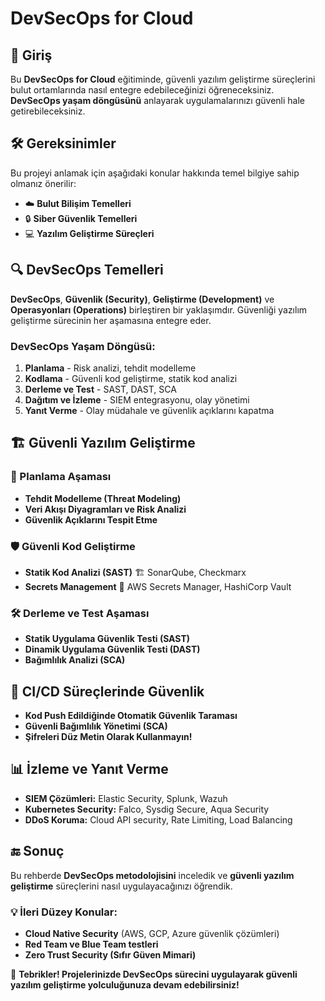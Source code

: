 <h1>DevSecOps for Cloud</h1>

<h2>📌 Giriş</h2>
<p>Bu <strong>DevSecOps for Cloud</strong> eğitiminde, güvenli yazılım geliştirme süreçlerini bulut ortamlarında nasıl entegre edebileceğinizi öğreneceksiniz. <strong>DevSecOps yaşam döngüsünü</strong> anlayarak uygulamalarınızı güvenli hale getirebileceksiniz.</p>

<h2>🛠 Gereksinimler</h2>
<p>Bu projeyi anlamak için aşağıdaki konular hakkında temel bilgiye sahip olmanız önerilir:</p>
<ul>
    <li>☁️ <strong>Bulut Bilişim Temelleri</strong></li>
    <li>🔒 <strong>Siber Güvenlik Temelleri</strong></li>
    <li>💻 <strong>Yazılım Geliştirme Süreçleri</strong></li>
</ul>

<h2>🔍 DevSecOps Temelleri</h2>
<p><strong>DevSecOps</strong>, <strong>Güvenlik (Security)</strong>, <strong>Geliştirme (Development)</strong> ve <strong>Operasyonları (Operations)</strong> birleştiren bir yaklaşımdır. Güvenliği yazılım geliştirme sürecinin her aşamasına entegre eder.</p>

<h3>DevSecOps Yaşam Döngüsü:</h3>
<ol>
    <li><strong>Planlama</strong> - Risk analizi, tehdit modelleme</li>
    <li><strong>Kodlama</strong> - Güvenli kod geliştirme, statik kod analizi</li>
    <li><strong>Derleme ve Test</strong> - SAST, DAST, SCA</li>
    <li><strong>Dağıtım ve İzleme</strong> - SIEM entegrasyonu, olay yönetimi</li>
    <li><strong>Yanıt Verme</strong> - Olay müdahale ve güvenlik açıklarını kapatma</li>
</ol>

<h2>🏗 Güvenli Yazılım Geliştirme</h2>
<h3>📌 Planlama Aşaması</h3>
<ul>
    <li><strong>Tehdit Modelleme (Threat Modeling)</strong></li>
    <li><strong>Veri Akışı Diyagramları ve Risk Analizi</strong></li>
    <li><strong>Güvenlik Açıklarını Tespit Etme</strong></li>
</ul>

<h3>🛡️ Güvenli Kod Geliştirme</h3>
<ul>
    <li><strong>Statik Kod Analizi (SAST)</strong> 🏗 SonarQube, Checkmarx</li>
    <li><strong>Secrets Management</strong> 🔑 AWS Secrets Manager, HashiCorp Vault</li>
</ul>

<h3>🛠 Derleme ve Test Aşaması</h3>
<ul>
    <li><strong>Statik Uygulama Güvenlik Testi (SAST)</strong></li>
    <li><strong>Dinamik Uygulama Güvenlik Testi (DAST)</strong></li>
    <li><strong>Bağımlılık Analizi (SCA)</strong></li>
</ul>

<h2>🚀 CI/CD Süreçlerinde Güvenlik</h2>
<ul>
    <li><strong>Kod Push Edildiğinde Otomatik Güvenlik Taraması</strong></li>
    <li><strong>Güvenli Bağımlılık Yönetimi (SCA)</strong></li>
    <li><strong>Şifreleri Düz Metin Olarak Kullanmayın!</strong></li>
</ul>

<h2>📊 İzleme ve Yanıt Verme</h2>
<ul>
    <li><strong>SIEM Çözümleri:</strong> Elastic Security, Splunk, Wazuh</li>
    <li><strong>Kubernetes Security:</strong> Falco, Sysdig Secure, Aqua Security</li>
    <li><strong>DDoS Koruma:</strong> Cloud API security, Rate Limiting, Load Balancing</li>
</ul>

<h2>🔚 Sonuç</h2>
<p>Bu rehberde <strong>DevSecOps metodolojisini</strong> inceledik ve <strong>güvenli yazılım geliştirme</strong> süreçlerini nasıl uygulayacağınızı öğrendik.</p>

<h3>💡 İleri Düzey Konular:</h3>
<ul>
    <li><strong>Cloud Native Security</strong> (AWS, GCP, Azure güvenlik çözümleri)</li>
    <li><strong>Red Team ve Blue Team testleri</strong></li>
    <li><strong>Zero Trust Security (Sıfır Güven Mimari)</strong></li>
</ul>

<p>🎉 <strong>Tebrikler! Projelerinizde DevSecOps sürecini uygulayarak güvenli yazılım geliştirme yolculuğunuza devam edebilirsiniz!</strong></p>